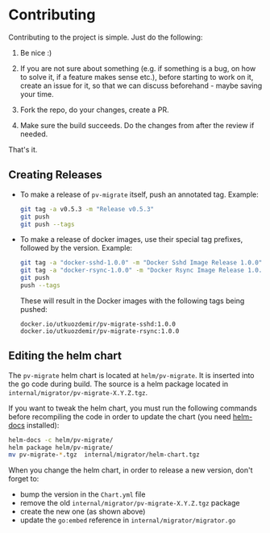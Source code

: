 # Contributing

Contributing to the project is simple. Just do the following:

1. Be nice :)

2. If you are not sure about something (e.g. if something is a bug, on how to solve it, if a feature makes sense etc.),
   before starting to work on it, create an issue for it, so that we can discuss beforehand - maybe saving your time.

3. Fork the repo, do your changes, create a PR.

4. Make sure the build succeeds. Do the changes from after the review if needed.

That's it.

## Creating Releases

- To make a release of `pv-migrate` itself, push an annotated tag. Example:
  ```bash
  git tag -a v0.5.3 -m "Release v0.5.3"
  git push
  git push --tags
  ```

- To make a release of docker images, use their special tag prefixes, followed by the version. Example:
  ```bash
  git tag -a "docker-sshd-1.0.0" -m "Docker Sshd Image Release 1.0.0"
  git tag -a "docker-rsync-1.0.0" -m "Docker Rsync Image Release 1.0.0"
  git push
  push --tags
  ```
  These will result in the Docker images with the following tags being pushed:
  ```
  docker.io/utkuozdemir/pv-migrate-sshd:1.0.0
  docker.io/utkuozdemir/pv-migrate-rsync:1.0.0
  ```

## Editing the helm chart
The `pv-migrate` helm chart is located at `helm/pv-migrate`. It is inserted into the go code during build. The source is a helm package located in `internal/migrator/pv-migrate-X.Y.Z.tgz`.

If you want to tweak the helm chart, you must run the following commands before recompiling the code in order
to update the chart (you need [helm-docs](https://github.com/norwoodj/helm-docs) installed):
```bash
helm-docs -c helm/pv-migrate/
helm package helm/pv-migrate/
mv pv-migrate-*.tgz  internal/migrator/helm-chart.tgz
```

When you change the helm chart, in order to release a new version, don't forget to:
- bump the version in the `Chart.yml` file
- remove the old `internal/migrator/pv-migrate-X.Y.Z.tgz` package
- create the new one (as shown above)
- update the `go:embed` reference in `internal/migrator/migrator.go`
